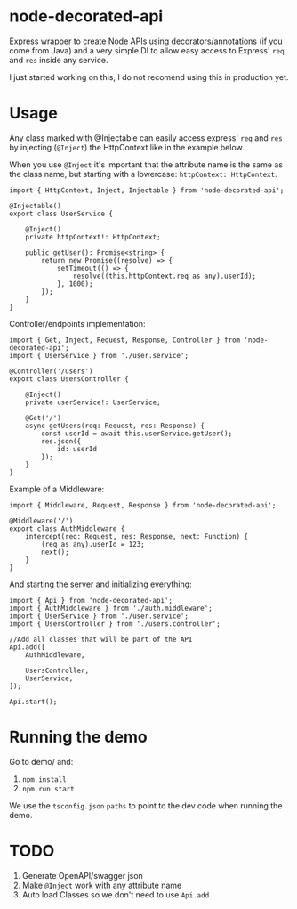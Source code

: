 # node-decorated-api
Express wrapper to create Node APIs using decorators/annotations (if you come from Java) and a very simple DI to allow easy access to Express' `req` and `res` inside any service.

I just started working on this, I do not recomend using this in production yet.

# Usage

Any class marked with @Injectable can easily access express' `req` and `res` by injecting (`@Inject`) the HttpContext like in the example below.

When you use `@Inject` it's important that the attribute name is the same as the class name, but starting with a lowercase: `httpContext: HttpContext`.
```
import { HttpContext, Inject, Injectable } from 'node-decorated-api';

@Injectable()
export class UserService {

    @Inject()
    private httpContext!: HttpContext;

    public getUser(): Promise<string> {
        return new Promise((resolve) => {
            setTimeout(() => {
                resolve((this.httpContext.req as any).userId);
            }, 1000);
        });
    }
}
```

Controller/endpoints implementation:
```
import { Get, Inject, Request, Response, Controller } from 'node-decorated-api';
import { UserService } from './user.service';

@Controller('/users')
export class UsersController {

    @Inject()
    private userService!: UserService;

    @Get('/')
    async getUsers(req: Request, res: Response) {
        const userId = await this.userService.getUser();
        res.json({
            id: userId
        }); 
    }
}
```

Example of a Middleware:
```
import { Middleware, Request, Response } from 'node-decorated-api';

@Middleware('/')
export class AuthMiddleware {
    intercept(req: Request, res: Response, next: Function) {
        (req as any).userId = 123;
        next();
    }
}
```

And starting the server and initializing everything:
```
import { Api } from 'node-decorated-api';
import { AuthMiddleware } from './auth.middleware';
import { UserService } from './user.service';
import { UsersController } from './users.controller';

//Add all classes that will be part of the API
Api.add([
    AuthMiddleware, 
    
    UsersController,
    UserService,
]);

Api.start();
```

# Running the demo

Go to demo/ and:
1. `npm install`
2. `npm run start`

We use the `tsconfig.json` `paths` to point to the dev code when running the demo.

# TODO

1. Generate OpenAPI/swagger json
2. Make `@Inject` work with any attribute name
3. Auto load Classes so we don't need to use `Api.add`
